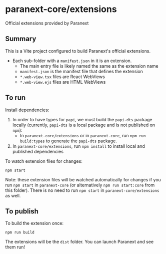 # paranext-core/extensions

Official extensions provided by Paranext

## Summary

This is a Vite project configured to build Paranext's official extensions.

- Each sub-folder with a `manifest.json` in it is an extension.
  - The main entry file is likely named the same as the extension name
  - `manifest.json` is the manifest file that defines the extension
  - `*.web-view.tsx` files are React WebViews
  - `*.web-view.ejs` files are HTML WebViews

## To run

Install dependencies:

1. In order to have types for `papi`, we must build the `papi-dts` package locally (currently, `papi-dts` is a local package and is not published on `npm`):
   - In `paranext-core/extensions` or in `paranext-core`, run `npm run build:types` to generate the `papi-dts` package.
2. In `paranext-core/extensions`, run `npm install` to install local and published dependencies

To watch extension files for changes:

`npm start`

Note: these extension files will be watched automatically for changes if you run `npm start` in `paranext-core` (or alternatively `npm run start:core` from this folder). There is no need to run `npm start` in `paranext-core/extensions` as well.

## To publish

To build the extension once:

`npm run build`

The extensions will be the `dist` folder. You can launch Paranext and see them run!
